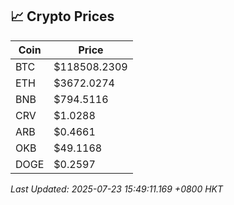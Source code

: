## 📈 Crypto Prices

| Coin | Price |
| ---- | ----- |
| BTC | $118508.2309 |
| ETH | $3672.0274 |
| BNB | $794.5116 |
| CRV | $1.0288 |
| ARB | $0.4661 |
| OKB | $49.1168 |
| DOGE | $0.2597 |

_Last Updated: 2025-07-23 15:49:11.169 +0800 HKT_